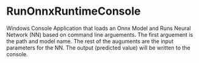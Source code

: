 # RunOnnxRuntimeConsole
Windows Console Application that loads an Onnx Model and Runs Neural Network (NN) based on command line arguements. The first arguement is the path and model name. The rest of the auguments are the input parameters for the NN. The output (predicted value) will be written to the console.
